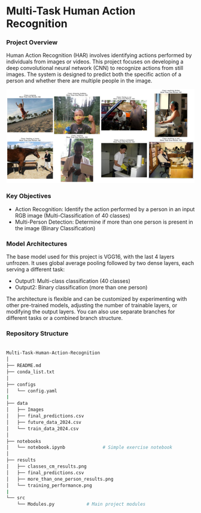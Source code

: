 # Multi-Task Human Action Recognition

### Project Overview

Human Action Recognition (HAR) involves identifying actions performed by individuals from images or videos. This project focuses on developing a deep convolutional neural network (CNN) to recognize actions from still images. The system is designed to predict both the specific action of a person and whether there are multiple people in the image.

![prediction](results/prediction.png)


### Key Objectives

- Action Recognition: Identify the action performed by a person in an input RGB image (Multi-Classification of 40 classes)
- Multi-Person Detection: Determine if more than one person is present in the image (Binary Classification)

### Model Architectures

The base model used for this project is VGG16, with the last 4 layers unfrozen. It uses global average pooling followed by two dense layers, each serving a different task:

- Output1: Multi-class classification (40 classes)
- Output2: Binary classification (more than one person)

The architecture is flexible and can be customized by experimenting with other pre-trained models, adjusting the number of trainable layers, or modifying the output layers. You can also use separate branches for different tasks or a combined branch structure.

### Repository Structure

```bash

Multi-Task-Human-Action-Recognition
│
├── README.md
├── conda_list.txt
│
├── configs
│   └── config.yaml
|
├── data
│   ├── Images
│   ├── final_predictions.csv
│   ├── future_data_2024.csv
│   └── train_data_2024.csv
│
├── notebooks            
│   └── notebook.ipynb              # Simple exercise notebook
│
├── results
│   ├── classes_cm_results.png
│   ├── final_predictions.csv
│   ├── more_than_one_person_results.png
│   └── training_performance.png
|
└── src
    └── Modules.py            # Main project modules
```

